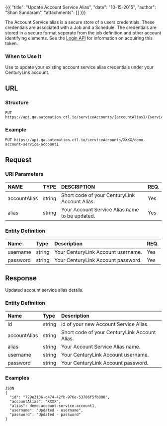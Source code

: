 {{{ "title": "Update Account Service Alias", "date": "10-15-2015", "author": "Shan Sundaram", "attachments": [] }}}

The Account Service alias is a secure store of a users credentials. These credentials are associated with a Job and a Schedule. The credentials are stored in a secure format seperate from the job definition and other account identifying elements. See the [Login API](https://www.ctl.io/api-docs/v2/#authentication-login) for information on acquiring this token.

### When to Use It

Use to update your existing account service alias credentials under your CenturyLink account. 

## URL

### Structure

    PUT https://api.qa.automation.ctl.io/serviceAccounts/{accountAlias}/{serviceAccountAlias}

### Example

    PUT https://api.qa.automation.ctl.io/serviceAccounts/XXXX/demo-account-service-account1

## Request

### URI Parameters

| NAME         | TYPE   | DESCRIPTION                         | REQ. |
| :------------ | :------ | :----------------------------------- | :---- |
| accountAlias | string | Short code of your CenturyLink Account Alias. | Yes  |
| alias | string | Your Account Service Alias name to be updated. | Yes |

### Entity Definition
| Name        | Type   | Description | REQ. |
| :----------- | :------ | :--- | :--- |
| username | string | Your CenturyLink Account username. | Yes |
| password | string | Your CenturyLink Account password.| Yes |

## Response

Updated account service alias details.

### Entity Definition

| Name        | Type   | Description |
| :----------- | :------ | :--- |
| id | string | id of your new Account Service Alias. |
| accountAlias | string | Short code of your CenturyLink Account Alias. |
| alias | string | Your Account Service Alias name. |
| username | string | Your CenturyLink Account username. |
| password | string | Your CenturyLink Account password.|

### Examples

    JSON
    {
	  "id": "729e3136-c474-42fb-976e-53786f5fb000",
	  "accountAlias": "XXXX",
	  "alias": demo-account-service-account1,
	  "username": "Updated - username",
	  "password": "Updated - password"
	}